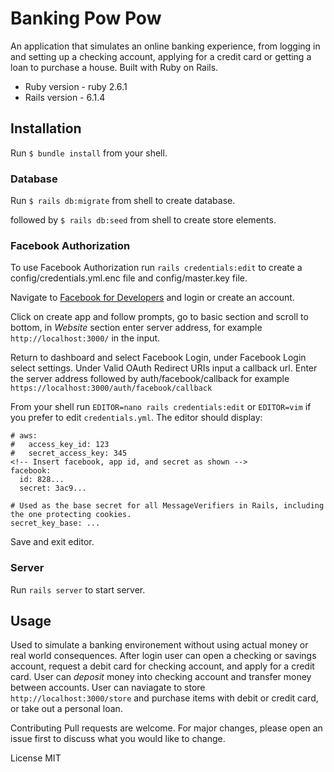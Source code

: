 # Banking Pow Pow 
An application that simulates an online banking experience, from logging in and setting up a checking account, applying for a credit card or getting a loan to purchase a house. Built with Ruby on Rails.

* Ruby version - ruby 2.6.1
* Rails version - 6.1.4

## Installation
Run `$ bundle install` from your shell.

### Database
Run `$ rails db:migrate` from shell to create database.

followed by `$ rails db:seed` from shell to create store elements.

### Facebook Authorization
To use Facebook Authorization run `rails credentials:edit` to create a config/credentials.yml.enc file and config/master.key file.

Navigate to [Facebook for Developers](https://developers.facebook.com/) and login or create an account.

Click on create app and follow prompts, go to basic section and scroll to bottom, in *Website* section enter server address, for example `http://localhost:3000/` in the input.

Return to dashboard and select Facebook Login, under Facebook Login select settings. Under Valid OAuth Redirect URIs input a callback url. Enter the server address followed by auth/facebook/callback for example `https://localhost:3000/auth/facebook/callback`

From your shell run `EDITOR=nano rails credentials:edit` or `EDITOR=vim` if you prefer to edit `credentials.yml`.
The editor should display:
```
# aws:
#   access_key_id: 123
#   secret_access_key: 345
<!-- Insert facebook, app id, and secret as shown -->
facebook:
  id: 828...
  secret: 3ac9...

# Used as the base secret for all MessageVerifiers in Rails, including the one protecting cookies.
secret_key_base: ...
```
Save and exit editor.

### Server
Run `rails server` to start server.

## Usage
Used to simulate a banking environement without using actual money or real world consequences. After login user can open a checking or savings account, request a debit card for checking account, and apply for a credit card. User can *deposit* money into checking account and transfer money between accounts. User can naviagate to store `http://localhost:3000/store` and purchase items with debit or credit card, or take out a personal loan.

Contributing
Pull requests are welcome. For major changes, please open an issue first to discuss what you would like to change.

License
MIT